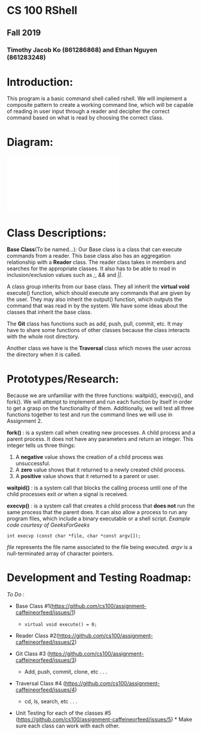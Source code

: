 # CS 100 RShell
## Fall 2019
### Timothy Jacob Ko (861286868) and Ethan Nguyen (861283248)

# Introduction:
This program is a basic command shell called rshell. We will implement a composite pattern to create a working command line, which will be capable of reading in user input through a reader and decipher the correct command based on what is read by choosing the correct class.

# Diagram:
![OMT](file:///C:/Users/Jacob%20Ko/Downloads/Rshell%20OMT.pdf)

# Class Descriptions:
**Base Class**(To be named...): Our Base class is a class that can execute commands from a reader. This base class also has an aggregation relationship with a **Reader** class. The reader class takes in members and searches for the appropriate classes. It also has to be able to read in inclusion/exclusion values such as *;*, *&&* and *||*.

A class group inherits from our base class. They all inherit the **virtual void** execute() function, which should execute any commands that are given by the user. They may also inherit the output() function, which outputs the command that was read in by the system. We have some ideas about the classes that inherit the base class. 

The **Git** class has functions such as add, push, pull, commit, etc. It may have to share some functions of other classes because the class interacts with the whole root directory. 

Another class we have is the **Traversal** class which moves the user across the directory when it is called. 

# Prototypes/Research:
Because we are unfamiliar with the three functions: waitpid(), execvp(), and fork(). We will attempt to implement and run each function by itself in order to get a grasp on the functionality of them. Additionally, we will test all three functions together to test and run the command lines we will use in Assignment 2.

**fork()** : is a system call when creating new processes. A child process and a parent process. It does not have any parameters and return an integer. This integer tells us three things:
   1. A **negative** value shows the creation of a child process was unsuccessful.
   2. A **zero** value shows that it returned to a newly created child process.
   3. A **positive** value shows that it returned to a parent or user.
   
**waitpid()** : is a system call that blocks the calling process until one of the child processes exit *or* when a signal is received.

**execvp()** : is a system call that creates a child process that **does not** run the same process that the parent does. It can also allow a process to run any program files, which include a binary executable or a shell script.
*Example code courtesy of GeeksForGeeks*
```
int execvp (const char *file, char *const argv[]);
```
 *file* represents the file name associated to the file being executed.
 *argv* is a null-terminated array of character pointers.
 
# Development and Testing Roadmap:
_To Do_ : 
  * Base Class #1(https://github.com/cs100/assignment-caffeineorfeed/issues/1)
       * ```virtual void execute() = 0;```
  * Reader Class #2(https://github.com/cs100/assignment-caffeineorfeed/issues/2)
  * Git Class #3 (https://github.com/cs100/assignment-caffeineorfeed/issues/3)
       * Add, push, commit, clone, etc . . .
  * Traversal Class #4 (https://github.com/cs100/assignment-caffeineorfeed/issues/4)
       * cd, ls, search, etc . . .

  * Unit Testing for each of the classes #5 (https://github.com/cs100/assignment-caffeineorfeed/issues/5)
        * Make sure each class can work with each other.
